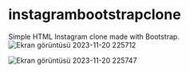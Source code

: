 # instagrambootstrapclone
Simple HTML Instagram clone made with Bootstrap.
![Ekran görüntüsü 2023-11-20 225712](https://github.com/zeynepdrnxs/instagram/assets/133643328/5547f428-65f4-4d8d-b345-f9984890e676)

![Ekran görüntüsü 2023-11-20 225747](https://github.com/zeynepdrnxs/instagram/assets/133643328/280f28db-9fed-4c46-b90e-afc136b312ab)

